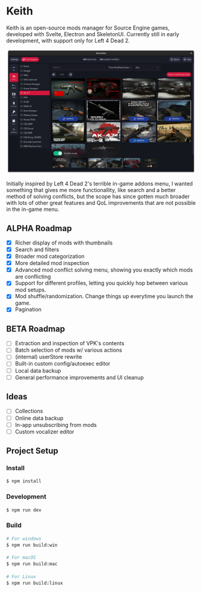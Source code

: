 # Keith

Keith is an open-source mods manager for Source Engine games, developed with Svelte, Electron and SkeletonUI. Currently still in early development, with support only for Left 4 Dead 2.

![App](/resources/app.png)

Initially inspired by Left 4 Dead 2's terrible in-game addons menu, I wanted something that gives me more functionallity, like search and a better method of solving conflicts, but the scope has since gotten much broader with lots of other great features and QoL improvements that are not possible in the in-game menu.

## ALPHA Roadmap

- [x] Richer display of mods with thumbnails
- [x] Search and filters
- [x] Broader mod categorization
- [x] More detailed mod inspection
- [x] Advanced mod conflict solving menu, showing you exactly which mods are conflicting
- [x] Support for different profiles, letting you quickly hop between various mod setups.
- [x] Mod shuffle/randomization. Change things up everytime you launch the game.
- [x] Pagination

## BETA Roadmap

- [ ] Extraction and inspection of VPK's contents
- [ ] Batch selection of mods w/ various actions
- [ ] (internal) userStore rewrite
- [ ] Built-in custom config/autoexec editor
- [ ] Local data backup
- [ ] General performance improvements and UI cleanup

## Ideas

- [ ] Collections
- [ ] Online data backup
- [ ] In-app unsubscribing from mods
- [ ] Custom vocalizer editor

## Project Setup

### Install

```bash
$ npm install
```

### Development

```bash
$ npm run dev
```

### Build

```bash
# For windows
$ npm run build:win

# For macOS
$ npm run build:mac

# For Linux
$ npm run build:linux
```
